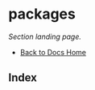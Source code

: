 # packages

_Section landing page._

- [Back to Docs Home](../README.md)

<!-- AUTO-INDEX:BEGIN -->

## Index


<!-- AUTO-INDEX:END -->
